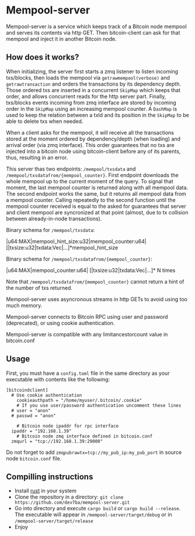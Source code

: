 Mempool-server
==============

Mempool-server is a service which keeps track of a Bitcoin node mempool and serves its contents via http GET. Then bitcoin-client can ask for that mempool and inject it in another Bitcoin node.

How does it works?
------------------

When initializing, the server first starts a zmq listener to listen incoming txs/blocks, then loads the mempool via  `getrawmempool(verbose)` and  `getrawtransaction` and orders the transactions by its dependency depth. Those ordered txs are inserted in a concurrent `SkipMap` which keeps that order, and allows concurrent reads for the http server part. Finally, txs/blocks events incoming from zmq interface are stored by incoming order in the `SkipMap` using an increasing mempool counter. A `DashMap` is used to keep the relation between a txId and its position in the `SkipMap` to be able to delete txs when needed.

When a client asks for the mempool, it will receive all the transactions stored at the moment ordered by dependency/depth (when loading) and arrival order (via zmq interface). This order guarantees that no txs are injected into a bitcoin node using bitcoin-client before any of its parents, thus, resulting in an error.

This server thas two endpoints: `/mempool/txsdata` and `/mempool/txsdatafrom/{mempool_counter}`. First endpoint downloads the whole mempool up to the current moment of the query. To signal that moment, the last mempool counter is returned along with all mempool data. The second endpoint works the same, but it returns all mempool data from a mempool counter. Calling repeatedly to the second function until the mempool counter received is equal to the asked for guarantees that server and client mempool are syncronized at that point (almost, due to tx collision between already-in-node transactions).

Binary schema for `/mempool/txsdata`:

|u64:MAX|mempool_hint_size:u32|mempool_counter:u64| [|txsize:u32|txdata:Vec<u8>|...]*mempool_hint_size

Binary schema for `/mempool/txsdatafrom/{mempool_counter}`:

|u64:MAX|mempool_counter:u64| [|txsize:u32|txdata:Vec<u8>|...]* N times

Note that `/mempool/txsdatafrom/{mempool_counter}` cannot return a hint of the number of txs returned.

Mempool-server uses asyncronous streams in http GETs to avoid using too much memory.

Mempool-server connects to Bitcoin RPC using user and password (deprecated), or using cookie authentication.

Mempool-server is compatible with any limitancestorcount value in bitcoin.conf

Usage
-----

First, you must have a `config.toml` file in the same directory as your executable with contents like the following:
```
[bitcoindclient]
  # Use cookie authentication
 	cookieauthpath = "/home/myuser/.bitcoin/.cookie"
	# If you use user/password authentication uncomment these lines
  # user = "anon"
  # passwd = "anon"

	# Bitcoin node ipaddr for rpc interface
  ipaddr = "192.168.1.39"
	# Bitcoin node zmq interface defined in bitcoin.conf
  zmqurl = "tcp://192.168.1.39:29000"
```
Do not forget to add ``zmqpubrawtx=tcp://my_pub_ip:my_pub_port`` in source node `bitcoin.conf` file. 

Compilling instructions
-----------------------

- Install [rust](https://rustup.rs/) in your system
- Clone the repository in a directory: `git clone https://github.com/dev7ba/mempool-server.git`
- Go into directory and execute `cargo build` or `cargo build --release`. The executable will appear in `/mempool-server/target/debug` or in `/mempool-server/target/release`
- Enjoy
```
